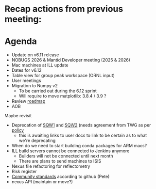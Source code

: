 # Recap actions from previous meeting:

# Agenda
- Update on v6.11 release
- NOBUGS 2026 & Mantid Developer meeting (2025 & 2026)
- Mac machines at ILL update
- Dates for v6.12
- Table view for group peak workspace (ORNL input)
- User meetings
- Migration to Numpy v2
  - To be carried out during the 6.12 sprint
  - Will require to move matplotlib: 3.8.4 / 3.9 ? 
- Review [roadmap](https://github.com/orgs/mantidproject/projects/47/views/1)
- AOB

Maybe revisit
- Deprecation of [SQW1](https://docs.mantidproject.org/nightly/algorithms/SofQWCentre-v1.html) and [SQW2](https://docs.mantidproject.org/nightly/algorithms/SofQWPolygon-v1.html) (needs agreement from TWG as per [policy](https://docs.mantidproject.org/nightly/deprecation.html)
  - this is awaiting links to user docs to link to be certain as to what we're deprecating
- When do we need to start building conda packages for ARM macs?
- ILL build servers cannot be connected to Jenkins anymore
  - Builders will not be connected until next month
  - There are plans to send machines to ISIS
- Nexus file refactoring for reflectometry
- Risk register
- [Community standards](https://github.com/mantidproject/mantid/community) according to github (Pete)
- nexus API (maintain or move?)
